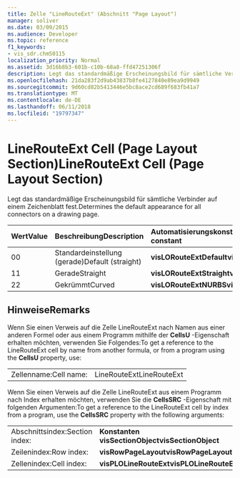 ```yaml
---
title: Zelle "LineRouteExt" (Abschnitt "Page Layout")
manager: soliver
ms.date: 03/09/2015
ms.audience: Developer
ms.topic: reference
f1_keywords:
- vis_sdr.chm50115
localization_priority: Normal
ms.assetid: 3d16b8b3-601b-c10b-68a8-ffd47251306f
description: Legt das standardmäßige Erscheinungsbild für sämtliche Verbinder auf einem Zeichenblatt fest.
ms.openlocfilehash: 21da283f2d9ab43837b8fe4127840e89ea9d9949
ms.sourcegitcommit: 9d60cd82b5413446e5bc8ace2cd689f683fb41a7
ms.translationtype: MT
ms.contentlocale: de-DE
ms.lasthandoff: 06/11/2018
ms.locfileid: "19797347"
---
```

# <a name="linerouteext-cell-page-layout-section"></a><span data-ttu-id="aae71-103">LineRouteExt Cell (Page Layout Section)</span><span class="sxs-lookup"><span data-stu-id="aae71-103">LineRouteExt Cell (Page Layout Section)</span></span>

<span data-ttu-id="aae71-104">Legt das standardmäßige Erscheinungsbild für sämtliche Verbinder auf einem Zeichenblatt fest.</span><span class="sxs-lookup"><span data-stu-id="aae71-104">Determines the default appearance for all connectors on a drawing page.</span></span>
  
|<span data-ttu-id="aae71-105">**Wert**</span><span class="sxs-lookup"><span data-stu-id="aae71-105">**Value**</span></span>|<span data-ttu-id="aae71-106">**Beschreibung**</span><span class="sxs-lookup"><span data-stu-id="aae71-106">**Description**</span></span>|<span data-ttu-id="aae71-107">**Automatisierungskonstante**</span><span class="sxs-lookup"><span data-stu-id="aae71-107">**Automation constant**</span></span>|
|:-----|:-----|:-----|
| <span data-ttu-id="aae71-108">0</span><span class="sxs-lookup"><span data-stu-id="aae71-108">0</span></span>  <br/> | <span data-ttu-id="aae71-109">Standardeinstellung (gerade)</span><span class="sxs-lookup"><span data-stu-id="aae71-109">Default (straight)</span></span>  <br/> |<span data-ttu-id="aae71-110">**visLORouteExtDefault**</span><span class="sxs-lookup"><span data-stu-id="aae71-110">**visLORouteExtDefault**</span></span> <br/> |
| <span data-ttu-id="aae71-111">1</span><span class="sxs-lookup"><span data-stu-id="aae71-111">1</span></span>  <br/> | <span data-ttu-id="aae71-112">Gerade</span><span class="sxs-lookup"><span data-stu-id="aae71-112">Straight</span></span>  <br/> |<span data-ttu-id="aae71-113">**visLORouteExtStraight**</span><span class="sxs-lookup"><span data-stu-id="aae71-113">**visLORouteExtStraight**</span></span> <br/> |
| <span data-ttu-id="aae71-114">2</span><span class="sxs-lookup"><span data-stu-id="aae71-114">2</span></span>  <br/> | <span data-ttu-id="aae71-115">Gekrümmt</span><span class="sxs-lookup"><span data-stu-id="aae71-115">Curved</span></span>  <br/> |<span data-ttu-id="aae71-116">**visLORouteExtNURBS**</span><span class="sxs-lookup"><span data-stu-id="aae71-116">**visLORouteExtNURBS**</span></span> <br/> |
   
## <a name="remarks"></a><span data-ttu-id="aae71-117">Hinweise</span><span class="sxs-lookup"><span data-stu-id="aae71-117">Remarks</span></span>

<span data-ttu-id="aae71-118">Wenn Sie einen Verweis auf die Zelle LineRouteExt nach Namen aus einer anderen Formel oder aus einem Programm mithilfe der **CellsU** -Eigenschaft erhalten möchten, verwenden Sie Folgendes:</span><span class="sxs-lookup"><span data-stu-id="aae71-118">To get a reference to the LineRouteExt cell by name from another formula, or from a program using the **CellsU** property, use:</span></span> 
  
|||
|:-----|:-----|
| <span data-ttu-id="aae71-119">Zellenname:</span><span class="sxs-lookup"><span data-stu-id="aae71-119">Cell name:</span></span>  <br/> | <span data-ttu-id="aae71-120">LineRouteExt</span><span class="sxs-lookup"><span data-stu-id="aae71-120">LineRouteExt</span></span>  <br/> |
   
<span data-ttu-id="aae71-121">Wenn Sie einen Verweis auf die Zelle LineRouteExt aus einem Programm nach Index erhalten möchten, verwenden Sie die **CellsSRC** -Eigenschaft mit folgenden Argumenten:</span><span class="sxs-lookup"><span data-stu-id="aae71-121">To get a reference to the LineRouteExt cell by index from a program, use the **CellsSRC** property with the following arguments:</span></span> 
  
|||
|:-----|:-----|
| <span data-ttu-id="aae71-122">Abschnittsindex:</span><span class="sxs-lookup"><span data-stu-id="aae71-122">Section index:</span></span>  <br/> |<span data-ttu-id="aae71-123">**Konstanten visSectionObject**</span><span class="sxs-lookup"><span data-stu-id="aae71-123">**visSectionObject**</span></span> <br/> |
| <span data-ttu-id="aae71-124">Zeilenindex:</span><span class="sxs-lookup"><span data-stu-id="aae71-124">Row index:</span></span>  <br/> |<span data-ttu-id="aae71-125">**visRowPageLayout**</span><span class="sxs-lookup"><span data-stu-id="aae71-125">**visRowPageLayout**</span></span> <br/> |
| <span data-ttu-id="aae71-126">Zellenindex:</span><span class="sxs-lookup"><span data-stu-id="aae71-126">Cell index:</span></span>  <br/> |<span data-ttu-id="aae71-127">**visPLOLineRouteExt**</span><span class="sxs-lookup"><span data-stu-id="aae71-127">**visPLOLineRouteExt**</span></span> <br/> |
   

